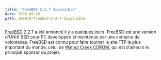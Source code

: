 ```yaml
---
title: "FreeBSD 2.2.7 disponible"
date: 1998-08-10
path: 1998/8/freebsd-2-2-7-disponible
---
```


<P>
<A HREF="http://www.freebsd.org/">FreeBSD</A> 2.2.7 a été annoncé il
y a quelques jours. FreeBSD est une version d'UNIX BSD pour PC developpée et
maintenue par une centaine de volontaires. FreeBSD est connu pour faire
tourner le site FTP le plus important du monde,
celui de <A HREF="http://www.cdrom.com/">Walnut Creek CDROM</A>, qui
est d'ailleurs le principal sponsor du projet.
</P>


